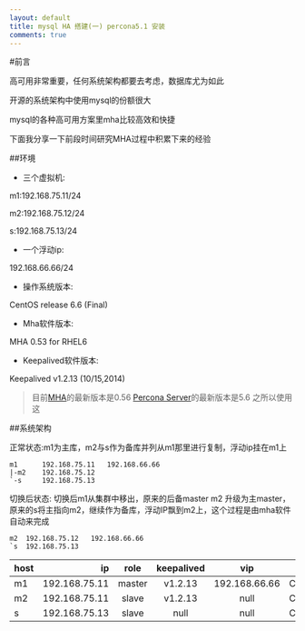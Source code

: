 ```yaml
---
layout: default
title: mysql HA 搭建(一) percona5.1 安装
comments: true
---
```


#前言


高可用非常重要，任何系统架构都要去考虑，数据库尤为如此

开源的系统架构中使用mysql的份额很大

mysql的各种高可用方案里mha比较高效和快捷

下面我分享一下前段时间研究MHA过程中积累下来的经验





##环境

* 三个虚拟机:

m1:192.168.75.11/24

m2:192.168.75.12/24

s:192.168.75.13/24

* 一个浮动ip:

192.168.66.66/24


* 操作系统版本:

CentOS release 6.6 (Final)

* Mha软件版本:

MHA 0.53 for RHEL6

* Keepalived软件版本:

Keepalived v1.2.13 (10/15,2014)


> 目前[MHA](http://code.google.com/p/mysql-master-ha/)的最新版本是0.56
> [Percona Server](http://www.percona.com/doc/percona-server/5.6/)的最新版本是5.6
> 之所以使用这


##系统架构

正常状态:m1为主库，m2与s作为备库并列从m1那里进行复制，浮动ip挂在m1上


~~~
m1		192.168.75.11 	192.168.66.66
|-m2	192.168.75.12
`-s		192.168.75.13
~~~


切换后状态: 切换后m1从集群中移出，原来的后备master m2 升级为主master，原来的s将主指向m2，继续作为备库，浮动IP飘到m2上，这个过程是由mha软件自动来完成


~~~
m2	192.168.75.12 	192.168.66.66
`s	192.168.75.13
~~~





|host|ip |role| keepalived|vip|OS|mha|
|:--- | ---:| :---: |:---:| :---:|:---:|:---:|
|m1|192.168.75.11 |master|v1.2.13|192.168.66.66|CentOS6.6|node|
|m2|192.168.75.11|slave|v1.2.13|null|CentOS6.6|node|
|s|192.168.75.13|slave|null|null|CentOS6.6|node,manager|

